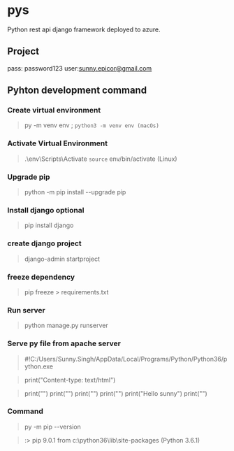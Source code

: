 # pys
Python rest api django framework deployed to azure.
## Project

pass: password123
user:sunny.epicor@gmail.com


## Pyhton development command

### Create virtual environment

> py -m venv env ; `python3 -m venv env (macOs)`

### Activate Virtual Environment

> .\env\Scripts\Activate
> `source` env/bin/activate (Linux)
### Upgrade pip

> python -m pip install --upgrade pip

### Install django optional
> pip install django

### create django project
> django-admin startproject <projectname>

### freeze dependency

> pip freeze > requirements.txt

### Run server

> python manage.py runserver




### Serve py file from apache server

> #!C:/Users/Sunny.Singh/AppData/Local/Programs/Python/Python36/python.exe

> print("Content-type: text/html")

> print("")
> print("<html><head>")
> print("")
> print("</head><body>")
> print("Hello sunny")
> print("</body></html>")

### Command
> py -m pip --version

> \:> pip 9.0.1 from c:\python36\lib\site-packages (Python 3.6.1)
